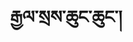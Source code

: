 ---
title: རྒྱལ་སྲས་ཆུང་ཆུང་།
transliteration: rGyal sras chung chung
notes_on_title:
language: Tibetà
---